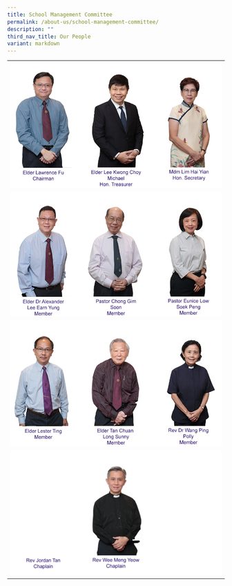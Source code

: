 ```yaml
---
title: School Management Committee
permalink: /about-us/school-management-committee/
description: ""
third_nav_title: Our People
variant: markdown
---
```

|  | 
| -------- | 
|![](/images/2023images/SMC/smc%20chart%201.jpg)  |   
|![](/images/2023images/SMC/smc%20chart%202.jpg) |
|![](/images/2023images/SMC/smc%20chart%203.jpg) |
|![](/images/Keypersonnel/SMC_chart_last.png) |